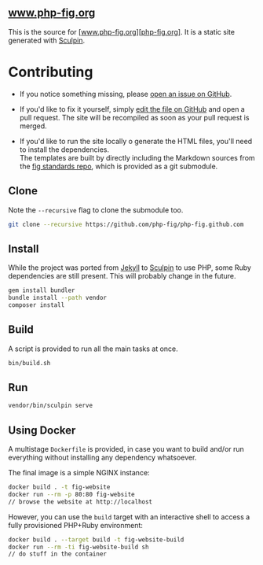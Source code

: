 www.php-fig.org
---------------

This is the source for [www.php-fig.org][php-fig.org]. It is a static site generated with
[Sculpin][sculpin].

 [php-fig.org]: http://www.php-fig.org


# Contributing

 - If you notice something missing, please [open an issue on GitHub][issue].

 - If you'd like to fix it yourself, simply [edit the file on GitHub][edit] and
    open a pull request. The site will be recompiled as soon as your pull
    request is merged.

 - If you'd like to run the site locally o generate the HTML files, you'll need to install the dependencies.  
    The templates are built by directly including the Markdown sources from the [fig standards repo][fig-standards], which is provided as a git submodule.  

    [issue]: https://github.com/php-fig/php-fig.github.com/issues
    [edit]:  https://github.com/blog/905-edit-like-an-ace
    [fig-standards]: https://github.com/php-fig/fig-standards


## Clone
Note the `--recursive` flag to clone the submodule too.
```bash
git clone --recursive https://github.com/php-fig/php-fig.github.com
```


## Install

While the project was ported from [Jekyll][jekyll] to [Sculpin][sculpin] to use PHP, some Ruby dependencies are still present. This will probably change in the future.
    
```bash
gem install bundler
bundle install --path vendor
composer install
```

  [jekyll]: https://github.com/mojombo/jekyll
  [sculpin]: https://sculpin.io


## Build

A script is provided to run all the main tasks at once.

```bash
bin/build.sh
```


## Run

```bash
vendor/bin/sculpin serve
```


## Using Docker

A multistage `Dockerfile` is provided, in case you want to build and/or run everything without installing any dependency whatsoever.

The final image is a simple NGINX instance:

```bash
docker build . -t fig-website
docker run --rm -p 80:80 fig-website
// browse the website at http://localhost
```

However, you can use the `build` target with an interactive shell to access a fully provisioned PHP+Ruby environment:

```bash
docker build . --target build -t fig-website-build
docker run --rm -ti fig-website-build sh
// do stuff in the container
```
